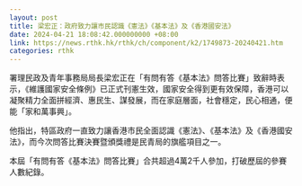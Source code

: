```yaml
---
layout: post
title: 梁宏正：政府致力讓市民認識《憲法》《基本法》及《香港國安法》
date: 2024-04-21 18:08:42.000000000 +08:00
link: https://news.rthk.hk/rthk/ch/component/k2/1749873-20240421.htm
categories: rthk
---
```


署理民政及青年事務局局長梁宏正在「有問有答《基本法》問答比賽」致辭時表示，《維護國家安全條例》已正式刊憲生效，國家安全得到更有效保障，香港可以凝聚精力全面拼經濟、惠民生、謀發展，而在家庭層面，社會穩定，民心相通，便能「家和萬事興」。

他指出，特區政府一直致力讓香港市民全面認識《憲法》、《基本法》及《香港國安法》，而今次問答比賽決賽暨頒獎禮是民青局的旗艦項目之一。

本屆「有問有答《基本法》問答比賽」合共超過4萬2千人參加，打破歷屆的參賽人數紀錄。
